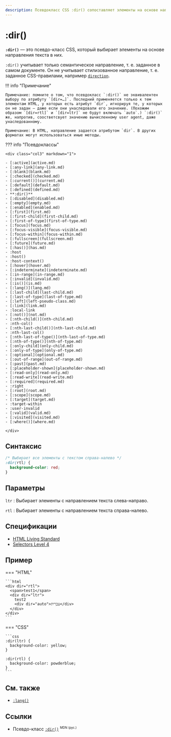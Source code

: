 ```yaml
---
description: Псевдокласс CSS :dir() сопоставляет элементы на основе направленности содержащегося в них текста.
---
```


# :dir()

**`:dir()`** — это псевдо-класс CSS, который выбирает элементы на основе направления текста в них.

`:dir()` учитывает только семантическое направление, т. е. заданное в самом документе. Он не учитывает стилизованное направление, т. е. заданное CSS-правилами, например [`direction`](direction.md).

!!! info "Примечание"

    Примечание: помните о том, что псевдокласс `:dir()` не эквивалентен выбору по атрибуту `[dir=…]`. Последний применяется только к тем элементам HTML, у которых есть атрибут `dir`, игнорируя те, у которых он не задан — даже если они унаследовали его значение. (Похожим образом `[dir=rtl]` и `[dir=ltr]` не будут включать `auto`.) `:dir()` же, напротив, соостветсвует значению вычисленному user agent, даже унаследованному.

    Примечание: В HTML, направление задается атрибутом `dir`. В других форматах могут использоваться иные методы.

??? info "Псевдоклассы"

    <div class="col3" markdown="1">

    - [:active](active.md)
    - [:any-link](any-link.md)
    - [:blank](blank.md)
    - [:checked](checked.md)
    - [:current()](current.md)
    - [:default](default.md)
    - [:defined](defined.md)
    - **:dir()**
    - [:disabled](disabled.md)
    - [:empty](empty.md)
    - [:enabled](enabled.md)
    - [:first](first.md)
    - [:first-child](first-child.md)
    - [:first-of-type](first-of-type.md)
    - [:focus](focus.md)
    - [:focus-visible](focus-visible.md)
    - [:focus-within](focus-within.md)
    - [:fullscreen](fullscreen.md)
    - [:future](future.md)
    - [:has()](has.md)
    - :host
    - :host()
    - :host-context()
    - [:hover](hover.md)
    - [:indeterminate](indeterminate.md)
    - [:in-range](in-range.md)
    - [:invalid](invalid.md)
    - [:is()](is.md)
    - [:lang()](lang.md)
    - [:last-child](last-child.md)
    - [:last-of-type](last-of-type.md)
    - [:left](left-pseudo-class.md)
    - [:link](link.md)
    - :local-link
    - [:not()](not.md)
    - [:nth-child()](nth-child.md)
    - :nth-col()
    - [:nth-last-child()](nth-last-child.md)
    - :nth-last-col()
    - [:nth-last-of-type()](nth-last-of-type.md)
    - [:nth-of-type()](nth-of-type.md)
    - [:only-child](only-child.md)
    - [:only-of-type](only-of-type.md)
    - [:optional](optional.md)
    - [:out-of-range](out-of-range.md)
    - [:past](past.md)
    - [:placeholder-shown](placeholder-shown.md)
    - [:read-only](read-only.md)
    - [:read-write](read-write.md)
    - [:required](required.md)
    - :right
    - [:root](root.md)
    - [:scope](scope.md)
    - [:target](target.md)
    - :target-within
    - :user-invalid
    - [:valid](valid.md)
    - [:visited](visited.md)
    - [:where()](where.md)

    </div>

## Синтаксис

```css
/* Выбирает все элементы с текстом справа-налево */
:dir(rtl) {
  background-color: red;
}
```

## Параметры

`ltr`
: Выбирает элементы с направлением текста слева-направо.

`rtl`
: Выбирает элементы с направлением текста справа-налево.

## Спецификации

- [HTML Living Standard](https://html.spec.whatwg.org/multipage/semantics-other.html#selector-ltr)
- [Selectors Level 4](https://drafts.csswg.org/selectors-4/#the-dir-pseudo)

## Пример

=== "HTML"

    ```html
    <div dir="rtl">
      <span>test1</span>
      <div dir="ltr">
        test2
        <div dir="auto">עִבְרִית</div>
      </div>
    </div>
    ```

=== "CSS"

    ```css
    :dir(ltr) {
      background-color: yellow;
    }

    :dir(rtl) {
      background-color: powderblue;
    }
    ```

## См. также

- [`:lang()`](lang.md)

## Ссылки

- Псевдо-класс [`:dir()`](https://developer.mozilla.org/ru/docs/Web/CSS/:dir) <sup><small>MDN (рус.)</small></sup>

